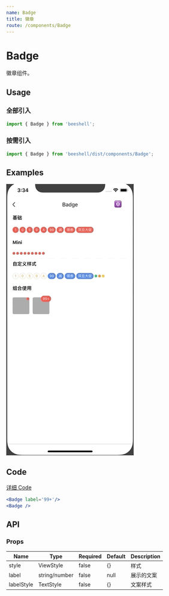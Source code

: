 ```yaml
---
name: Badge
title: 徽章
route: /components/Badge
---
```



# Badge

徽章组件。

## Usage

### 全部引入
```js
import { Badge } from 'beeshell';
```

### 按需引入
```js
import { Badge } from 'beeshell/dist/components/Badge';
```

## Examples

![image](../images/Badge/1.gif)

## Code
[详细 Code](https://github.com/Meituan-Dianping/beeshell/tree/master/examples/Badge/index.tsx)

```jsx
<Badge label='99+'/>
<Badge />
```

## API

### Props
| Name | Type | Required | Default | Description |
| ---- | ---- | ---- | ---- | ---- |
| style | ViewStyle | false | {} | 样式 |
| label | string/number | false | null | 展示的文案 |
| labelStyle | TextStyle | false | {} | 文案样式 |

